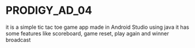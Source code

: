 # PRODIGY_AD_04
it is a simple tic tac toe game app made in Android Studio using java
it has some features like scoreboard, game reset, play again and winner broadcast
